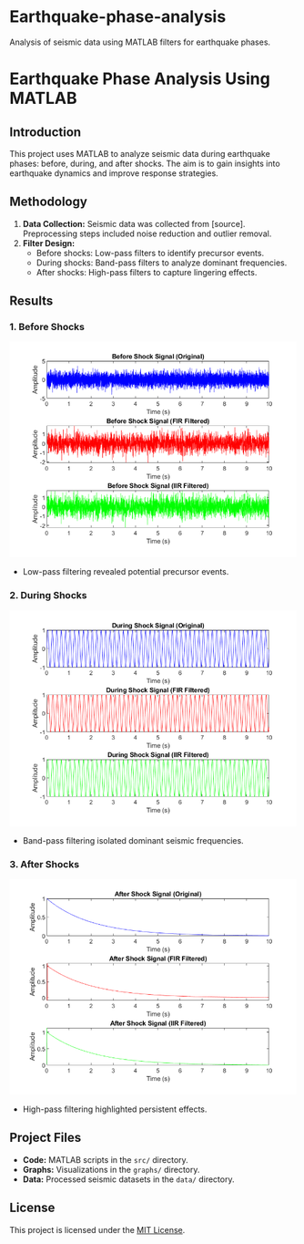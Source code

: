 # Earthquake-phase-analysis
Analysis of seismic data using MATLAB filters for earthquake phases.
# Earthquake Phase Analysis Using MATLAB

## Introduction
This project uses MATLAB to analyze seismic data during earthquake phases: before, during, and after shocks. The aim is to gain insights into earthquake dynamics and improve response strategies.

## Methodology
1. **Data Collection:** Seismic data was collected from [source]. Preprocessing steps included noise reduction and outlier removal.
2. **Filter Design:**
   - Before shocks: Low-pass filters to identify precursor events.
   - During shocks: Band-pass filters to analyze dominant frequencies.
   - After shocks: High-pass filters to capture lingering effects.

## Results
### 1. Before Shocks
![Before Shocks](Earthquake/Before.png)
- Low-pass filtering revealed potential precursor events.

### 2. During Shocks
![During Shocks](Earthquake/During.png)
- Band-pass filtering isolated dominant seismic frequencies.

### 3. After Shocks
![After Shocks](Earthquake/After.png)
- High-pass filtering highlighted persistent effects.

## Project Files
- **Code:** MATLAB scripts in the `src/` directory.
- **Graphs:** Visualizations in the `graphs/` directory.
- **Data:** Processed seismic datasets in the `data/` directory.

## License
This project is licensed under the [MIT License](LICENSE).
